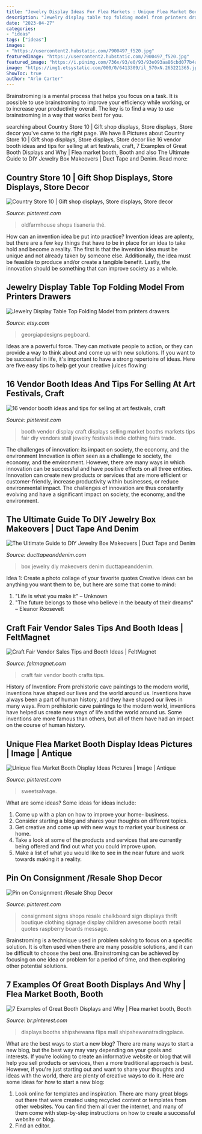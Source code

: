 ```yaml
---
title: "Jewelry Display Ideas For Flea Markets : Unique Flea Market Booth Display Ideas Pictures"
description: "Jewelry display table top folding model from printers drawers"
date: "2023-04-27"
categories:
- "ideas"
tags: ["ideas"]
images:
- "https://usercontent2.hubstatic.com/7900497_f520.jpg"
featuredImage: "https://usercontent2.hubstatic.com/7900497_f520.jpg"
featured_image: "https://i.pinimg.com/736x/93/e0/93/93e093aa86cbd077b4a8132eadb46173.jpg"
image: "https://img1.etsystatic.com/000/0/6413309/il_570xN.265221365.jpg"
ShowToc: true
author: "Arlo Carter"
---
```



Brainstroming is a mental process that helps you focus on a task. It is possible to use brainstroming to improve your efficiency while working, or to increase your productivity overall. The key is to find a way to use brainstroming in a way that works best for you.

	

		
searching about Country Store 10 | Gift shop displays, Store displays, Store decor you've came to the right page. We have 8 Pictures about Country Store 10 | Gift shop displays, Store displays, Store decor like 16 vendor booth ideas and tips for selling at art festivals, craft, 7 Examples of Great Booth Displays and Why | Flea market booth, Booth and also The Ultimate Guide to DIY Jewelry Box Makeovers | Duct Tape and Denim. Read more:
		
    
## Country Store 10 | Gift Shop Displays, Store Displays, Store Decor

<img loading=lazy src="https://i.pinimg.com/736x/de/ce/aa/deceaaecc2818320aac67ea94498d230.jpg" onerror="this.onerror=null;this.src='https://tse1.mm.bing.net/th?id=OIP.4Kkl7tt3AhXReoZtAdXT7QHaJP&amp;pid=15.1';" alt="Country Store 10 | Gift shop displays, Store displays, Store decor">

_Source: pinterest.com_

>oldfarmhouse shops tisaneria thé. 

	

How can an invention idea be put into practice?
Invention ideas are aplenty, but there are a few key things that have to be in place for an idea to take hold and become a reality. The first is that the invention idea must be unique and not already taken by someone else. Additionally, the idea must be feasible to produce and/or create a tangible benefit. Lastly, the innovation should be something that can improve society as a whole.

    
## Jewelry Display Table Top Folding Model From Printers Drawers

<img loading=lazy src="https://img1.etsystatic.com/000/0/6413309/il_570xN.265221365.jpg" onerror="this.onerror=null;this.src='https://tse1.mm.bing.net/th?id=OIP.LAPgi6sMEg87WPn1JCwBFgHaFj&amp;pid=15.1';" alt="Jewelry Display Table Top Folding Model from printers drawers">

_Source: etsy.com_

>georgiapdesigns pegboard. 

	

Ideas are a powerful force. They can motivate people to action, or they can provide a way to think about and come up with new solutions. If you want to be successful in life, it's important to have a strong repertoire of ideas. Here are five easy tips to help get your creative juices flowing: 

    
## 16 Vendor Booth Ideas And Tips For Selling At Art Festivals, Craft

<img loading=lazy src="https://i.pinimg.com/originals/8a/75/f8/8a75f814a23e017893dedcec41495329.jpg" onerror="this.onerror=null;this.src='https://tse2.mm.bing.net/th?id=OIP.rTZd-1Jihsy3K9BgZoufnQHaNK&amp;pid=15.1';" alt="16 vendor booth ideas and tips for selling at art festivals, craft">

_Source: pinterest.com_

>booth vendor display craft displays selling market booths markets tips fair diy vendors stall jewelry festivals indie clothing fairs trade. 

	

The challenges of innovation: its impact on society, the economy, and the environment
Innovation is often seen as a challenge to society, the economy, and the environment. However, there are many ways in which innovation can be successful and have positive effects on all three entities. Innovation can create new products or services that are more efficient or customer-friendly, increase productivity within businesses, or reduce environmental impact. The challenges of innovation are thus constantly evolving and have a significant impact on society, the economy, and the environment.

    
## The Ultimate Guide To DIY Jewelry Box Makeovers | Duct Tape And Denim

<img loading=lazy src="https://ducttapeanddenim.com/wp-content/uploads/2017/03/Ultimate-guide-to-DIY-jewelry-box-makeovers.-LOTS-of-ideas-on-DuctTapeAndDenim.com_.jpg" onerror="this.onerror=null;this.src='https://tse2.mm.bing.net/th?id=OIP.Oldkqr66zTib7Iq9SVXbrQHaHa&amp;pid=15.1';" alt="The Ultimate Guide to DIY Jewelry Box Makeovers | Duct Tape and Denim">

_Source: ducttapeanddenim.com_

>box jewelry diy makeovers denim ducttapeanddenim. 

	

Idea 1: Create a photo collage of your favorite quotes
Creative ideas can be anything you want them to be, but here are some that come to mind: 

1. "Life is what you make it" – Unknown
2. "The future belongs to those who believe in the beauty of their dreams" – Eleanor Roosevelt

    
## Craft Fair Vendor Sales Tips And Booth Ideas | FeltMagnet

<img loading=lazy src="https://usercontent2.hubstatic.com/7900497_f520.jpg" onerror="this.onerror=null;this.src='https://tse4.mm.bing.net/th?id=OIP.J0vNlEPRDxuuTyJPrWjQbAHaJ8&amp;pid=15.1';" alt="Craft Fair Vendor Sales Tips and Booth Ideas | FeltMagnet">

_Source: feltmagnet.com_

>craft fair vendor booth crafts tips. 

	

History of Invention: From prehistoric cave paintings to the modern world, inventions have shaped our lives and the world around us.
Inventions have always been a part of human history, and they have shaped our lives in many ways. From prehistoric cave paintings to the modern world, inventions have helped us create new ways of life and the world around us. Some inventions are more famous than others, but all of them have had an impact on the course of human history.

    
## Unique Flea Market Booth Display Ideas Pictures | Image | Antique

<img loading=lazy src="https://i.pinimg.com/736x/93/e0/93/93e093aa86cbd077b4a8132eadb46173.jpg" onerror="this.onerror=null;this.src='https://tse2.mm.bing.net/th?id=OIP.cBiH1vCrH_YRxNRMfHUgKQHaJ3&amp;pid=15.1';" alt="Unique flea Market Booth Display Ideas Pictures | Image | Antique">

_Source: pinterest.com_

>sweetsalvage. 

	

What are some ideas?
Some ideas for ideas include:
1. Come up with a plan on how to improve your home- business. 
2. Consider starting a blog and shares your thoughts on different topics. 
3. Get creative and come up with new ways to market your business or home. 
4. Take a look at some of the products and services that are currently being offered and find out what you could improve upon. 
5. Make a list of what you would like to see in the near future and work towards making it a reality. 

    
## Pin On Consignment /Resale Shop Decor

<img loading=lazy src="https://i.pinimg.com/originals/42/dd/c9/42ddc921038188d688b2775e25819727.jpg" onerror="this.onerror=null;this.src='https://tse3.mm.bing.net/th?id=OIP.dc_bXJ5Vrmm542LV_n_lZQHaJ4&amp;pid=15.1';" alt="Pin on Consignment /Resale Shop Decor">

_Source: pinterest.com_

>consignment signs shops resale chalkboard sign displays thrift boutique clothing signage display children awesome booth retail quotes raspberry boards message. 

	

Brainstroming is a technique used in problem solving to focus on a specific solution. It is often used when there are many possible solutions, and it can be difficult to choose the best one. Brainstroming can be achieved by focusing on one idea or problem for a period of time, and then exploring other potential solutions.

    
## 7 Examples Of Great Booth Displays And Why | Flea Market Booth, Booth

<img loading=lazy src="https://i.pinimg.com/736x/61/2a/7d/612a7dc8308b039ed9cd77fba44d16d6.jpg" onerror="this.onerror=null;this.src='https://tse2.mm.bing.net/th?id=OIP.9s207AwUIMUwAiteCs4xugHaLG&amp;pid=15.1';" alt="7 Examples of Great Booth Displays and Why | Flea market booth, Booth">

_Source: br.pinterest.com_

>displays booths shipshewana flips mall shipshewanatradingplace. 

	

What are the best ways to start a new blog?
There are many ways to start a new blog, but the best way may vary depending on your goals and interests. If you're looking to create an informative website or blog that will help you sell products or services, then a more traditional approach is best. However, if you're just starting out and want to share your thoughts and ideas with the world, there are plenty of creative ways to do it. Here are some ideas for how to start a new blog: 
1. Look online for templates and inspiration. There are many great blogs out there that were created using recycled content or templates from other websites. You can find them all over the internet, and many of them come with step-by-step instructions on how to create a successful website or blog. 
2. Find an editor.

